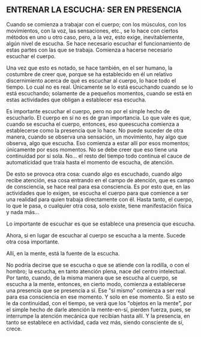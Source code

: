 ## ENTRENAR LA ESCUCHA: SER EN PRESENCIA

Cuando se comienza a trabajar con el cuerpo; con los músculos, con los movimientos, con la voz, las sensaciones, etc., se lo hace con ciertos métodos en uno u otro caso, pero, a la vez, esto exige, inevitablemente, algún nivel de escucha. Se hace necesario escuchar el funcionamiento de estas partes con las que se trabaja. Comienza a hacerse necesario escuchar el cuerpo.

Una vez que esto es notado, se hace también, en el ser humano, la costumbre de creer que, porque se ha establecido en él un relativo discernimiento acerca de qué es escuchar al cuerpo, lo hace todo el tiempo. Lo cual no es real. Únicamente se lo está escuchando cuando se lo está escuchando; solamente de a pequeños momentos, cuando se está en estas actividades que obligan a establecer esa escucha.

Es importante escuchar el cuerpo, pero no por el simple hecho de escucharlo. El cuerpo en sí no es de gran importancia. Lo que vale es que, cuando se escucha el cuerpo, entonces, eso queescucha comienza a establecerse como la presencia que lo hace. No puede suceder de otra manera, cuando se observa una sensación, un movimiento, hay algo que observa, algo que escucha. Eso comienza a estar allí por esos momentos; únicamente por esos momentos. No se debe creer que eso tiene una continuidad por si sola. No… el resto del tiempo todo continua el cauce de automaticidad que traía hasta el momento de escucha, de atención.

De esto se provoca otra cosa: cuando algo es escuchado, cuando algo recibe atención, esa cosa entrando en el campo de atención, que es campo de consciencia, se hace real para esa consciencia. Es por esto que, en las actividades que lo exigen, se escucha el cuerpo para que comience a ser una realidad para quien trabaja directamente con él. Hasta tanto, el cuerpo, lo que le pasa, o cualquier otra cosa, solo existe, tiene manifestación física y nada más…

Lo importante de escuchar es que se establece una presencia que escucha.

Ahora, si en lugar de escuchar al cuerpo se escucha a la mente. Sucede otra cosa importante.

Allí, en la mente, está la fuente de la escucha.

No podría decirse que se escucha o que se atiende con la rodilla, o con el hombro; la escucha, en tanto atención plena, nace del centro intelectual. Por tanto, cuando, de la misma manera que se escucha al cuerpo, se escucha a la mente, entonces, en cierto modo, comienza a establecerse una presencia que se presencia a sí. Ese "sí mismo" comienza a ser real para esa consciencia en ese momento. Y solo en ese momento. Si a esto se le da continuidad, con el tiempo, se verá que los "objetos en la mente", por el simple hecho de darle atención la mente-en-sí, pierden fuerza, pues, se interrumpe la atención mecánica que recibían hasta allí. Y la presencia, en tanto se establece en actividad, cada vez más, siendo consciente de sí, crece.